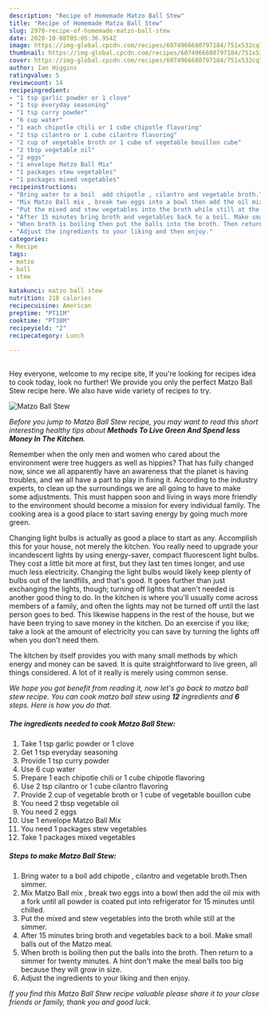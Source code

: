 ```yaml
---
description: "Recipe of Homemade Matzo Ball Stew"
title: "Recipe of Homemade Matzo Ball Stew"
slug: 2970-recipe-of-homemade-matzo-ball-stew
date: 2020-10-08T05:05:36.954Z
image: https://img-global.cpcdn.com/recipes/6074966680797184/751x532cq70/matzo-ball-stew-recipe-main-photo.jpg
thumbnail: https://img-global.cpcdn.com/recipes/6074966680797184/751x532cq70/matzo-ball-stew-recipe-main-photo.jpg
cover: https://img-global.cpcdn.com/recipes/6074966680797184/751x532cq70/matzo-ball-stew-recipe-main-photo.jpg
author: Ian Higgins
ratingvalue: 5
reviewcount: 14
recipeingredient:
- "1 tsp garlic powder or 1 clove"
- "1 tsp everyday seasoning"
- "1 tsp curry powder"
- "6 cup water"
- "1 each chipotle chili or 1 cube chipotle flavoring"
- "2 tsp cilantro or 1 cube cilantro flavoring"
- "2 cup of vegetable broth or 1 cube of vegetable bouillon cube"
- "2 tbsp vegetable oil"
- "2 eggs"
- "1 envelope Matzo Ball Mix"
- "1 packages stew vegetables"
- "1 packages mixed vegetables"
recipeinstructions:
- "Bring water to a boil  add chipotle , cilantro and vegetable broth.Then simmer."
- "Mix Matzo Ball mix , break two eggs into a bowl then add the oil mix with a fork until all powder is coated put into refrigerator for 15 minutes until chilled."
- "Put the mixed and stew vegetables into the broth while still at the simmer."
- "After 15 minutes bring broth and vegetables back to a boil. Make small balls out of the Matzo meal."
- "When broth is boiling then put the balls into the broth. Then return to a simmer for twenty minutes. A hint don&#39;t make the meal balls too big because they will grow in size."
- "Adjust the ingredients to your liking and then enjoy."
categories:
- Recipe
tags:
- matzo
- ball
- stew

katakunci: matzo ball stew 
nutrition: 218 calories
recipecuisine: American
preptime: "PT11M"
cooktime: "PT38M"
recipeyield: "2"
recipecategory: Lunch

---
```

<br>
Hey everyone, welcome to my recipe site, If you're looking for recipes idea to cook today, look no further! We provide you only the perfect Matzo Ball Stew recipe here. We also have wide variety of recipes to try.
<br>


![Matzo Ball Stew](https://img-global.cpcdn.com/recipes/6074966680797184/751x532cq70/matzo-ball-stew-recipe-main-photo.jpg)

<i>Before you jump to Matzo Ball Stew recipe, you may want to read this short interesting healthy tips about 
<strong>Methods To Live Green And Spend less Money In The Kitchen</strong>.</i>
</br>

Remember when the only men and women who cared about the environment were tree huggers as well as hippies? That has fully changed now, since we all apparently have an awareness that the planet is having troubles, and we all have a part to play in fixing it. According to the industry experts, to clean up the surroundings we are all going to have to make some adjustments. This must happen soon and living in ways more friendly to the environment should become a mission for every individual family. The cooking area is a good place to start saving energy by going much more green.

Changing light bulbs is actually as good a place to start as any. Accomplish this for your house, not merely the kitchen. You really need to upgrade your incandescent lights by using energy-saver, compact fluorescent light bulbs. They cost a little bit more at first, but they last ten times longer, and use much less electricity. Changing the light bulbs would likely keep plenty of bulbs out of the landfills, and that's good. It goes further than just exchanging the lights, though; turning off lights that aren't needed is another good thing to do. In the kitchen is where you'll usually come across members of a family, and often the lights may not be turned off until the last person goes to bed. This likewise happens in the rest of the house, but we have been trying to save money in the kitchen. Do an exercise if you like; take a look at the amount of electricity you can save by turning the lights off when you don't need them.

The kitchen by itself provides you with many small methods by which energy and money can be saved. It is quite straightforward to live green, all things considered. A lot of it really is merely using common sense.


<i>We hope you got benefit from reading it, now let's go back to matzo ball stew recipe. You can cook matzo ball stew using <strong>12</strong> ingredients and <strong>6</strong> steps. Here is how you do that.
</i>

##### The ingredients needed to cook Matzo Ball Stew:

1. Take 1 tsp garlic powder or 1 clove
1. Get 1 tsp everyday seasoning
1. Provide 1 tsp curry powder
1. Use 6 cup water
1. Prepare 1 each chipotle chili or 1 cube chipotle flavoring
1. Use 2 tsp cilantro or 1 cube cilantro flavoring
1. Provide 2 cup of vegetable broth or 1 cube of vegetable bouillon cube
1. You need 2 tbsp vegetable oil
1. You need 2 eggs
1. Use 1 envelope Matzo Ball Mix
1. You need 1 packages stew vegetables
1. Take 1 packages mixed vegetables


##### Steps to make Matzo Ball Stew:

1. Bring water to a boil  add chipotle , cilantro and vegetable broth.Then simmer.
1. Mix Matzo Ball mix , break two eggs into a bowl then add the oil mix with a fork until all powder is coated put into refrigerator for 15 minutes until chilled.
1. Put the mixed and stew vegetables into the broth while still at the simmer.
1. After 15 minutes bring broth and vegetables back to a boil. Make small balls out of the Matzo meal.
1. When broth is boiling then put the balls into the broth. Then return to a simmer for twenty minutes. A hint don&#39;t make the meal balls too big because they will grow in size.
1. Adjust the ingredients to your liking and then enjoy.


<i>If you find this Matzo Ball Stew recipe valuable please share it to your close friends or family, thank you and good luck.</i>
